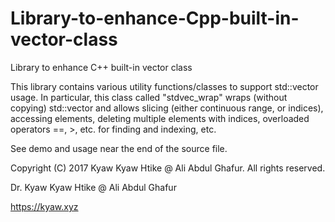 # Library-to-enhance-Cpp-built-in-vector-class
Library to enhance C++ built-in vector class

This library contains various utility functions/classes to support std::vector usage. In particular, this class called "stdvec_wrap" wraps (without copying) std::vector and allows slicing (either continuous range, or indices), accessing elements, deleting multiple elements with indices, overloaded operators ==, >, etc. for finding and indexing, etc.

See demo and usage near the end of the source file.


Copyright (C) 2017 Kyaw Kyaw Htike @ Ali Abdul Ghafur. All rights reserved.



Dr. Kyaw Kyaw Htike @ Ali Abdul Ghafur



https://kyaw.xyz
